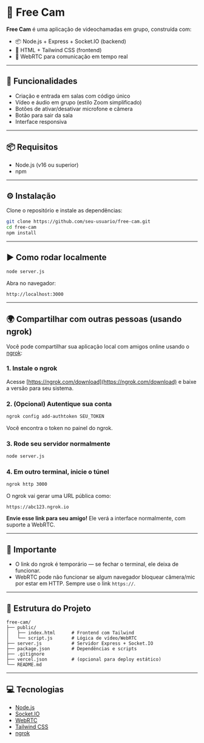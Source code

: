 # 🎥 Free Cam

**Free Cam** é uma aplicação de videochamadas em grupo, construída com:

- 📦 Node.js + Express + Socket.IO (backend)
- 🎨 HTML + Tailwind CSS (frontend)
- 🧠 WebRTC para comunicação em tempo real

---

## 🚀 Funcionalidades

- Criação e entrada em salas com código único
- Vídeo e áudio em grupo (estilo Zoom simplificado)
- Botões de ativar/desativar microfone e câmera
- Botão para sair da sala
- Interface responsiva

---

## 📦 Requisitos

- Node.js (v16 ou superior)
- npm

---

## ⚙️ Instalação

Clone o repositório e instale as dependências:

```bash
git clone https://github.com/seu-usuario/free-cam.git
cd free-cam
npm install
```

---

## ▶️ Como rodar localmente

```bash
node server.js
```

Abra no navegador:

```
http://localhost:3000
```

---

## 🌍 Compartilhar com outras pessoas (usando ngrok)

Você pode compartilhar sua aplicação local com amigos online usando o [ngrok](https://ngrok.com/):

### 1. Instale o ngrok

Acesse [https://ngrok.com/download](https://ngrok.com/download) e baixe a versão para seu sistema.

### 2. (Opcional) Autentique sua conta

```bash
ngrok config add-authtoken SEU_TOKEN
```

Você encontra o token no painel do ngrok.

### 3. Rode seu servidor normalmente

```bash
node server.js
```

### 4. Em outro terminal, inicie o túnel

```bash
ngrok http 3000
```

O ngrok vai gerar uma URL pública como:

```
https://abc123.ngrok.io
```

**Envie esse link para seu amigo!** Ele verá a interface normalmente, com suporte a WebRTC.

---

## 🛑 Importante

- O link do ngrok é temporário — se fechar o terminal, ele deixa de funcionar.
- WebRTC pode não funcionar se algum navegador bloquear câmera/mic por estar em HTTP. Sempre use o link `https://`.

---

## 📁 Estrutura do Projeto

```
free-cam/
├── public/
│   ├── index.html      # Frontend com Tailwind
│   └── script.js       # Lógica de vídeo/WebRTC
├── server.js           # Servidor Express + Socket.IO
├── package.json        # Dependências e scripts
├── .gitignore
├── vercel.json         # (opcional para deploy estático)
└── README.md
```

---

## 💻 Tecnologias

- [Node.js](https://nodejs.org)
- [Socket.IO](https://socket.io)
- [WebRTC](https://webrtc.org/)
- [Tailwind CSS](https://tailwindcss.com)
- [ngrok](https://ngrok.com)

